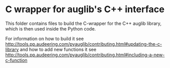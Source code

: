 # C wrapper for auglib's C++ interface

This folder contains files
to build the C-wrapper for the C++ auglib library,
which is then used inside the Python code.

For information
on how to build it see
http://tools.pp.audeering.com/pyauglib/contributing.html#updating-the-c-library
and how to add new functions it see
http://tools.pp.audeering.com/pyauglib/contributing.html#including-a-new-c-function
